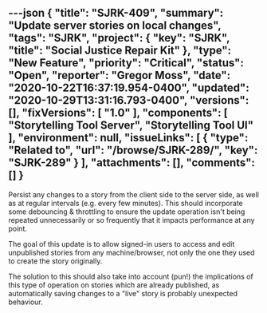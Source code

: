 ---json
{
  "title": "SJRK-409",
  "summary": "Update server stories on local changes",
  "tags": "SJRK",
  "project": {
    "key": "SJRK",
    "title": "Social Justice Repair Kit"
  },
  "type": "New Feature",
  "priority": "Critical",
  "status": "Open",
  "reporter": "Gregor Moss",
  "date": "2020-10-22T16:37:19.954-0400",
  "updated": "2020-10-29T13:31:16.793-0400",
  "versions": [],
  "fixVersions": [
    "1.0"
  ],
  "components": [
    "Storytelling Tool Server",
    "Storytelling Tool UI"
  ],
  "environment": null,
  "issueLinks": [
    {
      "type": "Related to",
      "url": "/browse/SJRK-289/",
      "key": "SJRK-289"
    }
  ],
  "attachments": [],
  "comments": []
}
---
Persist any changes to a story from the client side to the server side, as well as at regular intervals (e.g. every few minutes). This should incorporate some debouncing & throttling to ensure the update operation isn't being repeated unnecessarily or so frequently that it impacts performance at any point.

The goal of this update is to allow signed-in users to access and edit unpublished stories from any machine/browser, not only the one they used to create the story originally.

The solution to this should also take into account (pun!) the implications of this type of operation on stories which are already published, as automatically saving changes to a "live" story is probably unexpected behaviour.

        
